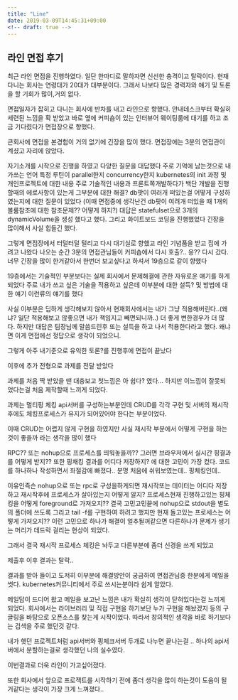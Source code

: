 ```yaml
---
title: "Line"
date: 2019-03-09T14:45:31+09:00
<!-- draft: true -->
---
```


## 라인 면접 후기 

최근 라인 면접을 진행하였다. 
일단 한마디로 말하자면 신선한 충격이고 탈락이다.
현재 다니는 회사는 연령대가 20대가 대부분이다. 그래서 나보다 많은 경력자와 얘기 및 토론을 할 기회가 많이,거의 없다.

면접일자가 잡히고 다니는 회사에 반차를 내고 라인으로 향했다. 
안내데스크부터 확실히 세련된 느낌을 확 받았고 바로 옆에 커피숍이 있는 인터뷰어 웨이팅룸에 대기를 하고
조금 기다렸다가 면접장으로 향했다. 

큰회사에 면접을 본경험이 거의 없기에 긴장을 많이 했다.
면접장에는 3분의 면접관이 계셨고 자리에 앉았다.

자기소개를 시작으로 진행을 하였고 다양한 질문을 대답했다 
주로 기억에 남는것으로 내가쓰는 언어 특정 루틴이 parallel한지 concurrency한지 
kubernetes의 init 과정 및 개인프로젝트에 대한 내용 주로 기술적인 내용과
프론트쪽개발하다가 백단 개발을 진행할때의 에로사항이 있는게 그부분에 대한 해결? 
db팟이 여러개 떠있는걸 어떻게 구성하였는지에 대한 질문이 있었다 (이때 면접중에 생각난건 db팟이 여려개 떠있을 때 1개의 볼륨참조에 대한 참조문제?? 어떻게 하지?) 대답은 statefulset으로 3개의 dynamicVolume을 생성 했다고 했다.
그리고 화이트보드 코딩을 진행했었다 긴장을 많이해서 사실 힘들긴 했다.

그렇게 면접장에서 터덜터덜 털리고 다시 대기실로 향했고 라인 기념품을 받고 집에 가려고 나왔다
나오는 순간 3분의 면접관님들이 커피숍에서 다시 호출?.. 응?? 
다시 갔다. 너무 긴장을 많이 한거같아서 한번더 보고싶다고 하셔서 
19층으로 같이 향했다 

19층에서는 기술적인 부분보다는 실제 회사에서 문제해결에 관한 자유로운 얘기를 하게 되었다
주로 내가 쓰고 싶은 기술을 적용하고 싶은데 이부분에 대한 설득? 및 방법에 대한 얘기
이런류의 얘기를 했다

사실 이부분은 딥하게 생각해보지 않아서 현재회사에서는 내가 그냥 적용해버린다..(왜냐? 일단 적용해보고 않좋으면 내가 책임지고 빼면되니까..) 더 좋게 변한경우가 더 많다.
하지만 대답은 팀장님께 말씀드린후 또는 설득을 하고 나서 적용한다라고 했다. 
왜냐면 이게 면접에선 정답으로 생각이 되었으니.

그렇게 아주 내기준으로 유익한 토론?를 진행후에 면접이 끝났다 

이후에 추가 전형으로 과제를 전달 받았다 

과제를 처음 딱 받았을 땐 대충보고 첫느낌은 아 쉽다? 였다...
하지만 이느낌이 잘못되었다는걸 처음 제작할때 느끼게 되었다.

과제는 멀티핑 체킹 api서버를 구성하는부분인데 
CRUD를 각각 구현 및 서버의 재시작후에도 체킹프로세스가 유지가 되어있어야 한다는 부분이었다.

이때 CRUD는 어렵지 않게 구현을 하였지만 
사실 재시작 부분에서 어떻게 구현을 하는것이 좋을까 라는 생각을 많이 했다 

RPC?? 또는 nohup으로 프로세스를 띄워놓을까?? 그러면 브라우저에서 실시간 핑결과를 어떻게 받지??
또한 핑채킹 결과를 어디다 저장하지? 에 대한 고민이 가장 컸다. 코드를 하나하나 작성하면서 
좌절감에 빠졌다.. 분명 처음에 쉬워보였는데.. 핑체킹인데.. 

이유인즉슨 nohup으로 또는 rpc로 구성을하게되면 재시작또는 데이터는 어디다 저장하고 재시작후에 프로세스가 살아있는지 어떻게 알지?
프로세스현재 진행하고있는 핑체킹을 어떻게 foreground로 가져오지?? 결국 고민고민끝에 nohup으로 stdout을 별도의 폴더에 쓰도록 
그리고 tail -f를 구현하여 하려고 했지만 현재 돌고있는 프로세스는 어떻게 가져오지?? 이런 고민으로 하나가 해결이 얼추될꺼같으면
다른하나가 문제가 생기는  머리가 데드락 걸리는 현상이 되었다.

그래서 결국 재시작 프로세스 체킹은 놔두고 다른부분에 좀더 신경을 쓰게 되었고 

제출후 이후 결과는 탈락.. 

결과를 받아 들이고 도저히 이부분에 해결방안이 궁금하여 면접관님중 한분에게 메일을 썻다.
kubernetes커뮤니티에서 주로 쓰시는분이라 쉽게 알았다.

메일답이 드디어 왔고 메일을 보고난 느낌은 내가 확실히 생각이 닫혀있다는걸 느끼게 되었다.
회사에서는 라이브러리 및 직접 구현을 하기보단 누가 구현을 해놨겠지 등의 구글링을 바탕으로 오픈소스를 찾는게 시작이었다.
따라서 창의적인 생각을 바로 하기보다는 검색을 주로 했던것 같다.

내가 햇던 프로젝트처럼 api서버와 핑체크서버 두개로 나누면 끝나는걸 .. 
하나의 api서버에서 분할하는걸로 생각했던 나의 실수였다.

이번결과로 더욱 라인이 가고싶어졌다.

또한 회사에서 앞으로 프로젝트를 시작하기 전에 좀더 생각을 많이 하는것이 도움이 될거같다는 생각이 가장 크게 느껴졌다..




